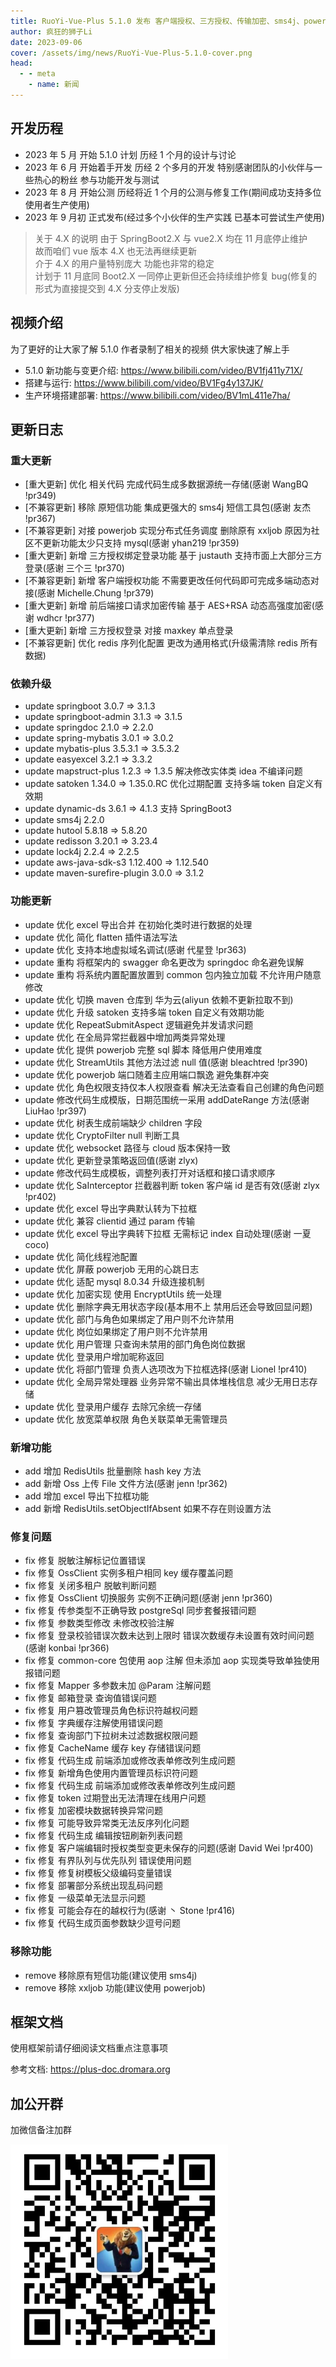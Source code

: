 ```yaml
---
title: RuoYi-Vue-Plus 5.1.0 发布 客户端授权、三方授权、传输加密、sms4j、powerjob密集来袭
author: 疯狂的狮子Li
date: 2023-09-06
cover: /assets/img/news/RuoYi-Vue-Plus-5.1.0-cover.png
head:
  - - meta
    - name: 新闻
---
```


## 开发历程

- 2023 年 5 月 开始 5.1.0 计划 历经 1 个月的设计与讨论
- 2023 年 6 月 开始着手开发 历经 2 个多月的开发 特别感谢团队的小伙伴与一些热心的粉丝 参与功能开发与测试
- 2023 年 8 月 开始公测 历经将近 1 个月的公测与修复工作(期间成功支持多位使用者生产使用)
- 2023 年 9 月初 正式发布(经过多个小伙伴的生产实践 已基本可尝试生产使用)

> 关于 4.X 的说明 由于 SpringBoot2.X 与 vue2.X 均在 11 月底停止维护  
> 故而咱们 vue 版本 4.X 也无法再继续更新  
> 介于 4.X 的用户量特别庞大 功能也非常的稳定  
> 计划于 11 月底同 Boot2.X 一同停止更新但还会持续维护修复 bug(修复的形式为直接提交到 4.X 分支停止发版)

## 视频介绍

为了更好的让大家了解 5.1.0 作者录制了相关的视频 供大家快速了解上手

- 5.1.0 新功能与变更介绍: https://www.bilibili.com/video/BV1fj411y71X/
- 搭建与运行: https://www.bilibili.com/video/BV1Fg4y137JK/
- 生产环境搭建部署: https://www.bilibili.com/video/BV1mL411e7ha/

## 更新日志

### 重大更新

- \[重大更新\] 优化 相关代码 完成代码生成多数据源统一存储(感谢 WangBQ !pr349)
- \[不兼容更新\] 移除 原短信功能 集成更强大的 sms4j 短信工具包(感谢 友杰 !pr367)
- \[不兼容更新\] 对接 powerjob 实现分布式任务调度 删除原有 xxljob 原因为社区不更新功能太少只支持 mysql(感谢 yhan219 !pr359)
- \[重大更新\] 新增 三方授权绑定登录功能 基于 justauth 支持市面上大部分三方登录(感谢 三个三 !pr370)
- \[不兼容更新\] 新增 客户端授权功能 不需要更改任何代码即可完成多端动态对接(感谢 Michelle.Chung !pr379)
- \[重大更新\] 新增 前后端接口请求加密传输 基于 AES+RSA 动态高强度加密(感谢 wdhcr !pr377)
- \[重大更新\] 新增 三方授权登录 对接 maxkey 单点登录
- \[不兼容更新\] 优化 redis 序列化配置 更改为通用格式(升级需清除 redis 所有数据)

### 依赖升级

- update springboot 3.0.7 => 3.1.3
- update springboot-admin 3.1.3 => 3.1.5
- update springdoc 2.1.0 => 2.2.0
- update spring-mybatis 3.0.1 => 3.0.2
- update mybatis-plus 3.5.3.1 => 3.5.3.2
- update easyexcel 3.2.1 => 3.3.2
- update mapstruct-plus 1.2.3 => 1.3.5 解决修改实体类 idea 不编译问题
- update satoken 1.34.0 => 1.35.0.RC 优化过期配置 支持多端 token 自定义有效期
- update dynamic-ds 3.6.1 => 4.1.3 支持 SpringBoot3
- update sms4j 2.2.0
- update hutool 5.8.18 => 5.8.20
- update redisson 3.20.1 => 3.23.4
- update lock4j 2.2.4 => 2.2.5
- update aws-java-sdk-s3 1.12.400 => 1.12.540
- update maven-surefire-plugin 3.0.0 => 3.1.2

### 功能更新

- update 优化 excel 导出合并 在初始化类时进行数据的处理
- update 优化 简化 flatten 插件语法写法
- update 优化 支持本地虚拟域名调试(感谢 代星登 !pr363)
- update 重构 将框架内的 swagger 命名更改为 springdoc 命名避免误解
- update 重构 将系统内置配置放置到 common 包内独立加载 不允许用户随意修改
- update 优化 切换 maven 仓库到 华为云(aliyun 依赖不更新拉取不到)
- update 优化 升级 satoken 支持多端 token 自定义有效期功能
- update 优化 RepeatSubmitAspect 逻辑避免并发请求问题
- update 优化 在全局异常拦截器中增加两类异常处理
- update 优化 提供 powerjob 完整 sql 脚本 降低用户使用难度
- update 优化 StreamUtils 其他方法过滤 null 值(感谢 bleachtred !pr390)
- update 优化 powerjob 端口随着主应用端口飘逸 避免集群冲突
- update 优化 角色权限支持仅本人权限查看 解决无法查看自己创建的角色问题
- update 修改代码生成模版，日期范围统一采用 addDateRange 方法(感谢 LiuHao !pr397)
- update 优化 树表生成前端缺少 children 字段
- update 优化 CryptoFilter null 判断工具
- update 优化 websocket 路径与 cloud 版本保持一致
- update 优化 更新登录策略返回值(感谢 zlyx)
- update 修改代码生成模板，调整列表打开对话框和接口请求顺序
- update 优化 SaInterceptor 拦截器判断 token 客户端 id 是否有效(感谢 zlyx !pr402)
- update 优化 excel 导出字典默认转为下拉框
- update 优化 兼容 clientid 通过 param 传输
- update 优化 excel 导出字典转下拉框 无需标记 index 自动处理(感谢 一夏 coco)
- update 优化 简化线程池配置
- update 优化 屏蔽 powerjob 无用的心跳日志
- update 优化 适配 mysql 8.0.34 升级连接机制
- update 优化 加密实现 使用 EncryptUtils 统一处理
- update 优化 删除字典无用状态字段(基本用不上 禁用后还会导致回显问题)
- update 优化 部门与角色如果绑定了用户则不允许禁用
- update 优化 岗位如果绑定了用户则不允许禁用
- update 优化 用户管理 只查询未禁用的部门角色岗位数据
- update 优化 登录用户增加昵称返回
- update 优化 将部门管理 负责人选项改为下拉框选择(感谢 Lionel !pr410)
- update 优化 全局异常处理器 业务异常不输出具体堆栈信息 减少无用日志存储
- update 优化 登录用户缓存 去除冗余统一存储
- update 优化 放宽菜单权限 角色关联菜单无需管理员

### 新增功能

- add 增加 RedisUtils 批量删除 hash key 方法
- add 新增 Oss 上传 File 文件方法(感谢 jenn !pr362)
- add 增加 excel 导出下拉框功能
- add 新增 RedisUtils.setObjectIfAbsent 如果不存在则设置方法

### 修复问题

- fix 修复 脱敏注解标记位置错误
- fix 修复 OssClient 实例多租户相同 key 缓存覆盖问题
- fix 修复 关闭多租户 脱敏判断问题
- fix 修复 OssClient 切换服务 实例不正确问题(感谢 jenn !pr360)
- fix 修复 传参类型不正确导致 postgreSql 同步套餐报错问题
- fix 修复 参数类型修改 未修改校验注解
- fix 修复 登录校验错误次数未达到上限时 错误次数缓存未设置有效时间问题(感谢 konbai !pr366)
- fix 修复 common-core 包使用 aop 注解 但未添加 aop 实现类导致单独使用报错问题
- fix 修复 Mapper 多参数未加 @Param 注解问题
- fix 修复 邮箱登录 查询值错误问题
- fix 修复 用户篡改管理员角色标识符越权问题
- fix 修复 字典缓存注解使用错误问题
- fix 修复 查询部门下拉树未过滤数据权限问题
- fix 修复 CacheName 缓存 key 存储错误问题
- fix 修复 代码生成 前端添加或修改表单修改列生成问题
- fix 修复 新增角色使用内置管理员标识符问题
- fix 修复 代码生成 前端添加或修改表单修改列生成问题
- fix 修复 token 过期登出无法清理在线用户问题
- fix 修复 加密模块数据转换异常问题
- fix 修复 可能导致异常类无法反序列化问题
- fix 修复 代码生成 编辑按钮刷新列表问题
- fix 修复 客户端编辑时授权类型变更未保存的问题(感谢 David Wei !pr400)
- fix 修复 有界队列与优先队列 错误使用问题
- fix 修复 修复树模板父级编码变量错误
- fix 修复 部署部分系统出现乱码问题
- fix 修复 一级菜单无法显示问题
- fix 修复 可能会存在的越权行为(感谢 丶 Stone !pr416)
- fix 修复 代码生成页面参数缺少逗号问题

### 移除功能

- remove 移除原有短信功能(建议使用 sms4j)
- remove 移除 xxljob 功能(建议使用 powerjob)

## 框架文档

使用框架前请仔细阅读文档重点注意事项

参考文档: https://plus-doc.dromara.org

## 加公开群

加微信备注加群

![](/assets/img/news/RuoYi-Vue-Plus-5.1.0-1.png)
